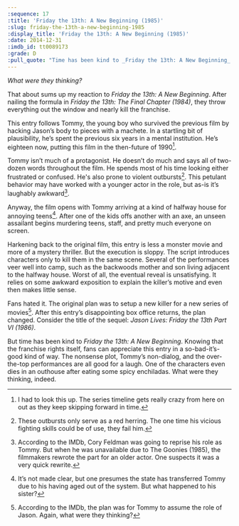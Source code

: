 ```yaml
---
:sequence: 17
:title: 'Friday the 13th: A New Beginning (1985)'
:slug: friday-the-13th-a-new-beginning-1985
:display_title: 'Friday the 13th: A New Beginning (1985)'
:date: 2014-12-31
:imdb_id: tt0089173
:grade: D
:pull_quote: "Time has been kind to _Friday the 13th: A New Beginning_. Knowing that the franchise rights itself, fans can appreciate this entry in a so-bad-it’s-good kind of way."
---
```

_What were they thinking?_

That about sums up my reaction to _Friday the 13th: A New Beginning_. After nailing the formula in _Friday the 13th: The Final Chapter (1984)_, they throw everything out the window and nearly kill the franchise.

This entry follows Tommy, the young boy who survived the previous film by hacking Jason’s body to pieces with a machete. In a startling bit of plausibility, he’s spent the previous six years in a mental institution. He’s eighteen now, putting this film in the then-future of 1990[^1].

Tommy isn’t much of a protagonist. He doesn’t do much and says all of two-dozen words throughout the film. He spends most of his time looking either frustrated or confused. He's also prone to violent outbursts[^2]. This petulant behavior may have worked with a younger actor in the role, but as-is it’s laughably awkward[^3]. 

Anyway, the film opens with Tommy arriving at a kind of halfway house for annoying teens[^4]. After one of the kids offs another with an axe, an unseen assailant begins murdering teens, staff, and pretty much everyone on screen. 

Harkening back to the original film, this entry is less a monster movie and more of a mystery thriller. But the execution is sloppy. The script introduces characters only to kill them in the same scene. Several of the performances veer well into camp, such as the backwoods mother and son living adjacent to the halfway house. Worst of all, the eventual reveal is unsatisfying. It relies on some awkward exposition to explain the killer’s motive and even then makes little sense.

Fans hated it. The original plan was to setup a new killer for a new series of movies[^5]. After this entry’s disappointing box office returns, the plan changed. Consider the title of the sequel: _Jason Lives: Friday the 13th Part VI (1986)_. 

But time has been kind to _Friday the 13th: A New Beginning_. Knowing that the franchise rights itself, fans can appreciate this entry in a so-bad-it’s-good kind of way. The nonsense plot, Tommy’s non-dialog, and the over-the-top performances are all good for a laugh. One of the characters even dies in an outhouse after eating some spicy enchiladas. What were they thinking, indeed.

[^1]: I had to look this up. The series timeline gets really crazy from here on out as they keep skipping forward in time.

[^2]: These outbursts only serve as a red herring. The one time his vicious fighting skills could be of use, they fail him.

[^3]: According to the IMDb, Cory Feldman was going to reprise his role as Tommy. But when he was unavailable due to The Goonies (1985), the filmmakers rewrote the part for an older actor. One suspects it was a very quick rewrite.

[^4]: It’s not made clear, but one presumes the state has transferred Tommy due to his having aged out of the system. But what happened to his sister?

[^5]: According to the IMDb, the plan was for Tommy to assume the role of Jason. Again, what were they thinking?

